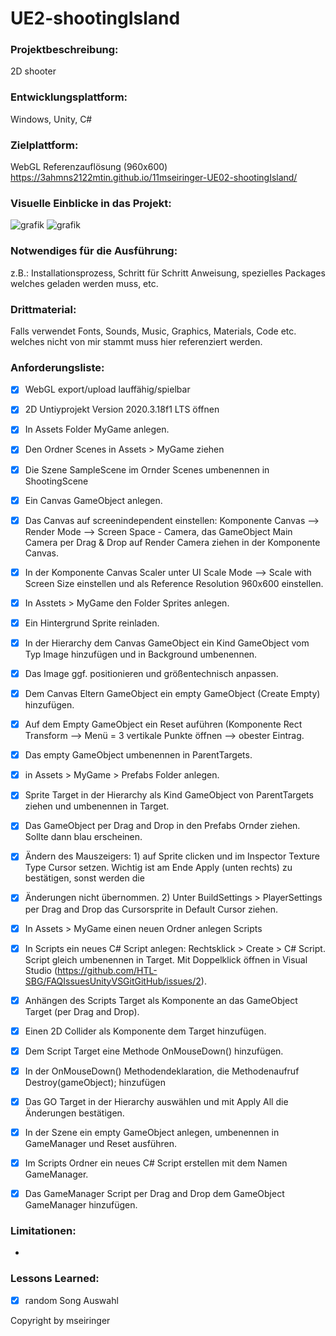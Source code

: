 # UE2-shootingIsland

### Projektbeschreibung: 
2D shooter 

### Entwicklungsplattform: 
Windows, Unity, C#

### Zielplattform: 
WebGL Referenzauflösung (960x600)
https://3ahmns2122mtin.github.io/11mseiringer-UE02-shootingIsland/

### Visuelle Einblicke in das Projekt: 
![grafik](https://user-images.githubusercontent.com/90834304/136345909-cfbd3c14-ab23-46e7-84fe-54accd787ae7.png)
![grafik](https://user-images.githubusercontent.com/90834304/144372392-243da3dc-a890-49ad-b531-c7a28ce9ea3e.png)


### Notwendiges für die Ausführung: 
z.B.: Installationsprozess, Schritt für Schritt Anweisung, spezielles Packages welches geladen werden muss, etc.  

### Drittmaterial: 
Falls verwendet Fonts, Sounds, Music, Graphics, Materials, Code etc. welches nicht von mir stammt muss hier referenziert werden. 
  
### Anforderungsliste:  
- [x] WebGL export/upload lauffähig/spielbar
- [x] 2D Untiyprojekt Version 2020.3.18f1 LTS öffnen
- [x] In Assets Folder MyGame anlegen.
- [x] Den Ordner Scenes in Assets > MyGame ziehen
- [x] Die Szene SampleScene im Ornder Scenes umbenennen in ShootingScene
- [x] Ein Canvas GameObject anlegen.
- [x] Das Canvas auf screenindependent einstellen: Komponente Canvas --> Render Mode --> Screen Space - Camera, 
das GameObject Main Camera per Drag & Drop auf Render Camera ziehen in der Komponente Canvas.
- [x] In der Komponente Canvas Scaler unter UI Scale Mode --> Scale with Screen Size einstellen und als Reference Resolution 960x600 einstellen.
- [x] In Asstets > MyGame den Folder Sprites anlegen. 
- [x] Ein Hintergrund Sprite reinladen.
- [x] In der Hierarchy dem Canvas GameObject ein Kind GameObject vom Typ Image hinzufügen und in Background umbenennen.
- [x] Das Image ggf. positionieren und größentechnisch anpassen.
- [x] Dem Canvas Eltern GameObject ein empty GameObject (Create Empty) hinzufügen. 
- [x] Auf dem Empty GameObject ein Reset auführen (Komponente Rect Transform --> Menü = 3 vertikale Punkte öffnen --> obester Eintrag. 
- [x] Das empty GameObject umbenennen in ParentTargets.
- [x] in Assets > MyGame > Prefabs Folder anlegen.
- [x] Sprite Target in der Hierarchy als Kind GameObject von ParentTargets ziehen und umbenennen in Target.
- [x] Das GameObject per Drag and Drop in den Prefabs Ornder ziehen. Sollte dann blau erscheinen. 
- [x] Ändern des Mauszeigers: 1) auf Sprite clicken und im Inspector Texture Type Cursor setzen. Wichtig ist am Ende Apply (unten rechts) zu bestätigen, sonst werden die 
- [x] Änderungen nicht übernommen. 2) Unter BuildSettings > PlayerSettings per Drag and Drop das Cursorsprite in Default Cursor ziehen. 
- [x] In Assets > MyGame einen neuen Ordner anlegen Scripts
- [x] In Scripts ein neues C# Script anlegen: Rechtsklick > Create > C# Script. Script gleich umbenennen in Target. Mit Doppelklick öffnen in Visual Studio (https://github.com/HTL-SBG/FAQIssuesUnityVSGitGitHub/issues/2).
- [x] Anhängen des Scripts Target als Komponente an das GameObject Target (per Drag and Drop). 
- [x] Einen 2D Collider als Komponente dem Target hinzufügen. 
- [x] Dem Script Target eine Methode OnMouseDown() hinzufügen. 
- [x] In der OnMouseDown() Methodendeklaration, die Methodenaufruf Destroy(gameObject); hinzufügen
- [x] Das GO Target in der Hierarchy auswählen und mit Apply All die Änderungen bestätigen. 
- [x] In der Szene ein empty GameObject anlegen, umbenennen in GameManager und Reset ausführen. 
- [x] Im Scripts Ordner ein neues C# Script erstellen mit dem Namen GameManager.
- [x] Das GameManager Script per Drag and Drop dem GameObject GameManager hinzufügen.


### Limitationen:
-

### Lessons Learned:
- [x] random Song Auswahl

Copyright by mseiringer

